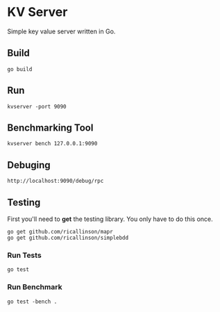 # KV Server

Simple key value server written in Go.

## Build

	go build

## Run

	kvserver -port 9090

## Benchmarking Tool

    kvserver bench 127.0.0.1:9090

## Debuging

	http://localhost:9090/debug/rpc

## Testing

First you'll need to __get__ the testing library. You only have to do this once.

    go get github.com/ricallinson/mapr
	go get github.com/ricallinson/simplebdd

### Run Tests

	go test

### Run Benchmark

	go test -bench .
